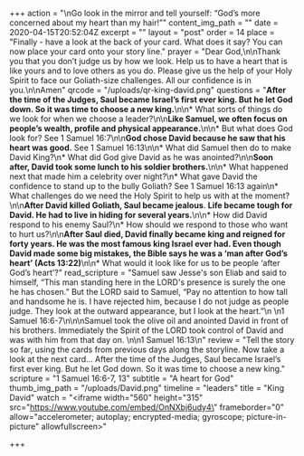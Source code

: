 +++
action = "\nGo look in the mirror and tell yourself: “God’s more concerned about my heart than my hair!”"
content_img_path = ""
date = 2020-04-15T20:52:04Z
excerpt = ""
layout = "post"
order = 14
place = "Finally - have a look at the back of your card. What does it say? You can now place your card onto your story line."
prayer = "Dear God,\n\nThank you that you don’t judge us by how we look. Help us to have a heart that is like yours and to love others as you do. Please give us the help of your Holy Spirit to face our Goliath-size challenges. All our confidence is in you.\n\nAmen"
qrcode = "/uploads/qr-king-david.png"
questions = "**After the time of the Judges, Saul became Israel’s first ever king. But he let God down. So it was time to choose a new king.**\n\n* What sorts of things do we look for when we choose a leader?\n\n**Like Samuel, we often focus on people’s wealth, profile and physical appearance.**\n\n* But what does God look for? See 1 Samuel 16:7\n\n**God chose David because he saw that his heart was good.** See 1 Samuel 16:13\n\n* What did Samuel then do to make David King?\n* What did God give David as he was anointed?\n\n**Soon after, David took some lunch to his soldier brothers.**\n\n* What happened next that made him a celebrity over night?\n* What gave David the confidence to stand up to the bully Goliath? See 1 Samuel 16:13 again\n* What challenges do we need the Holy Spirit to help us with at the moment?\n\n**After David killed Goliath, Saul became jealous**.  **Life became tough for David. He had to live in hiding for several years.**\n\n* How did David respond to his enemy Saul?\n* How should we respond to those who want to hurt us?\n\n**After Saul died, David finally became king and reigned for forty years. He was the most famous king Israel ever had. Even though David made some big mistakes, the Bible says he was a ‘man after God’s heart’ (Acts 13:22)**\n\n* What would it look like for us to be people ‘after God’s heart’?"
read_scripture = "Samuel saw Jesse's son Eliab and said to himself, “This man standing here in the LORD's presence is surely the one he has chosen.” But the LORD said to Samuel, “Pay no attention to how tall and handsome he is. I have rejected him, because I do not judge as people judge. They look at the outward appearance, but I look at the heart.”\n \n1 Samuel 16:6-7\n\n\nSamuel took the olive oil and anointed David in front of his brothers. Immediately the Spirit of the LORD took control of David and was with him from that day on. \n\n1 Samuel 16:13\n"
review = "Tell the story so far, using the cards from previous days along the storyline. Now take a look at the next card... After the time of the Judges, Saul became Israel’s first ever king. But he let God down. So it was time to choose a new king."
scripture = "1 Samuel 16:6-7, 13"
subtitle = "A heart for God"
thumb_img_path = "/uploads/David.png"
timeline = "leaders"
title = "King David"
watch = "<iframe width=\"560\" height=\"315\" src=\"https://www.youtube.com/embed/OnNXbj6udy4\" frameborder=\"0\" allow=\"accelerometer; autoplay; encrypted-media; gyroscope; picture-in-picture\" allowfullscreen></iframe>"

+++
